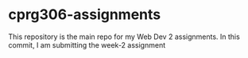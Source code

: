 # cprg306-assignments
 This repository is the main repo for my Web Dev 2 assignments. In this commit, I am submitting the week-2 assignment
